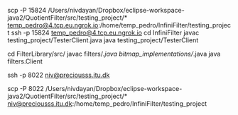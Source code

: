 
scp -P 15824 /Users/nivdayan/Dropbox/eclipse-workspace-java2/QuotientFilter/src/testing_project/* temp_pedro@4.tcp.eu.ngrok.io:/home/temp_pedro/InfiniFilter/testing_project
ssh -p 15824 temp_pedro@4.tcp.eu.ngrok.io
cd InfiniFilter
javac testing_project/TesterClient.java
java testing_project/TesterClient 




cd FilterLibrary/src/ 
javac filters/*.java bitmap_implementations/*.java
java filters.Client 


ssh -p 8022 niv@preciousss.itu.dk


scp -P 8022 /Users/nivdayan/Dropbox/eclipse-workspace-java2/QuotientFilter/src/testing_project/* niv@preciousss.itu.dk:/home/temp_pedro/InfiniFilter/testing_project



